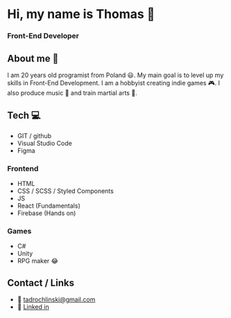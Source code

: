 # Hi, my name is Thomas 👋
### Front-End Developer

## About me 🧑
I am 20 years old programist from Poland 😃.
My main goal is to level up my skills in Front-End Development. I am a hobbyist creating indie games 🎮. I also produce music 🎵 and train martial arts 👊. 

## Tech 💻

- GIT / github
- Visual Studio Code
- Figma

### Frontend
- HTML
- CSS / SCSS / Styled Components
- JS 
- React (Fundamentals)
- Firebase (Hands on)

### Games 
- C#
- Unity 
- RPG maker 😂

## Contact / Links
- 📧 tadrochlinski@gmail.com
- 🔗 [Linked in](https://www.linkedin.com/in/tomaszdrochlinski/)
